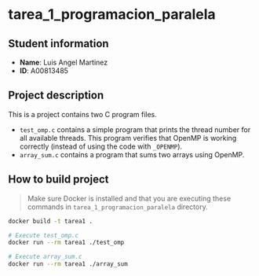 # tarea_1_programacion_paralela

## Student information
- **Name**: Luis Angel Martinez
- **ID**: A00813485

## Project description
This is a project contains two C program files.
- `test_omp.c` contains a simple program that prints the thread number for all available threads. This program verifies that OpenMP is working correctly (instead of using the code with `_OPENMP`).
- `array_sum.c` contains a program that sums two arrays using OpenMP.

## How to build project
> Make sure Docker is installed and that you are executing these commands in `tarea_1_programacion_paralela` directory.
```bash
docker build -t tarea1 . 
```

```bash
# Execute test_omp.c
docker run --rm tarea1 ./test_omp

# Execute array_sum.c
docker run --rm tarea1 ./array_sum
```
